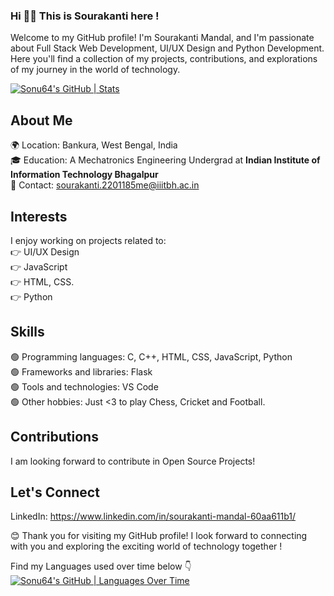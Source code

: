 ### Hi 👋👋  This is Sourakanti here !
Welcome to my GitHub profile! I'm Sourakanti Mandal, and I'm passionate about Full Stack Web Development, UI/UX Design and Python Development. Here you'll find a collection of my projects, contributions, and explorations of my journey in the world of technology.

[![Sonu64's GitHub | Stats](https://stats.quine.sh/Sonu64/github?theme=dark)](https://quine.sh)

## About Me
🌍 Location: Bankura, West Bengal, India  
🎓 Education: A  Mechatronics Engineering Undergrad at __Indian Institute of Information Technology Bhagalpur__   
📧 Contact: sourakanti.2201185me@iiitbh.ac.in  

## Interests  
I enjoy working on projects related to:  
👉 UI/UX Design  
👉 JavaScript  
👉 HTML, CSS.  
👉 Python

## Skills
🟢 Programming languages: C, C++, HTML, CSS, JavaScript, Python   
🟢 Frameworks and libraries: Flask   
🟢 Tools and technologies: VS Code  
🟢 Other hobbies: Just <3 to play Chess, Cricket and Football.  


## Contributions
I am looking forward to contribute in Open Source Projects!   

## Let's Connect
LinkedIn: https://www.linkedin.com/in/sourakanti-mandal-60aa611b1/   



😊 Thank you for visiting my GitHub profile! I look forward to connecting with you and exploring the exciting world of technology together !   



Find my Languages used over time below 👇   
[![Sonu64's GitHub | Languages Over Time](https://stats.quine.sh/Sonu64/languages-over-time?theme=dark)](https://quine.sh)


